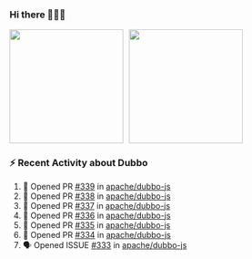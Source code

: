 ### Hi there 👋👋👋

<div style="display: flex; gap: 10px;">
  <img height="200px" src="https://github-readme-stats.vercel.app/api?username=jianyi-gronk&show_icons=true&theme=flag-india&count_private=true&hide_rank=true&include_all_commits=true">
  <img height="200px" src="https://github-readme-stats.vercel.app/api/top-langs/?username=jianyi-gronk&layout=donut">
</div>

### :zap: Recent Activity about Dubbo

<!--START_SECTION:activity-->
1. 💪 Opened PR [#339](https://github.com/apache/dubbo-js/pull/339) in [apache/dubbo-js](https://github.com/apache/dubbo-js)
2. 💪 Opened PR [#338](https://github.com/apache/dubbo-js/pull/338) in [apache/dubbo-js](https://github.com/apache/dubbo-js)
3. 💪 Opened PR [#337](https://github.com/apache/dubbo-js/pull/337) in [apache/dubbo-js](https://github.com/apache/dubbo-js)
4. 💪 Opened PR [#336](https://github.com/apache/dubbo-js/pull/336) in [apache/dubbo-js](https://github.com/apache/dubbo-js)
5. 💪 Opened PR [#335](https://github.com/apache/dubbo-js/pull/335) in [apache/dubbo-js](https://github.com/apache/dubbo-js)
6. 💪 Opened PR [#334](https://github.com/apache/dubbo-js/pull/334) in [apache/dubbo-js](https://github.com/apache/dubbo-js)
7. 🗣 Opened ISSUE [#333](https://github.com/apache/dubbo-js/issues/333) in [apache/dubbo-js](https://github.com/apache/dubbo-js)
